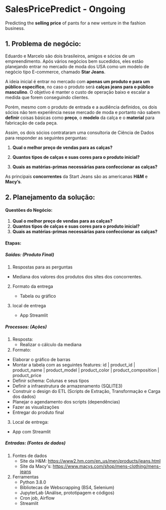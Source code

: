# SalesPricePredict - Ongoing
Predicting the **selling price** of pants for a new venture in the fashion business.

## 1. Problema de negócio:

Eduardo e Marcelo são dois brasileiros, amigos e sócios de um empreendimento. Após vários negócios bem sucedidos, eles estão planejando entrar no mercado de moda dos USA como um modelo de negócio tipo E-commerce, chamado **Star Jeans**.

A ideia inicial é entrar no mercado com **apenas um produto e para um público específico**, no caso o produto será **calças jeans para o público masculino**. O objetivo é manter o custo de operação baixo e escalar a medida que forem conseguindo clientes.

Porém, mesmo com o produto de entrada e a audiência definidos, os dois sócios não tem experiência nesse mercado de moda e portanto não sabem **definir** coisas básicas como **preço**, o **modelo** da calça e o **material** para fabricação de cada peça.

Assim, os dois sócios contrataram uma consultoria de Ciência de Dados para responder as seguintes perguntas:

1. **Qual o melhor preço de vendas para as calças?**

2. **Quantos tipos de calças e suas cores para o produto inicial?**
3. **Quais as matérias-primas necessárias para confeccionar as calças?**

As principais **concorrentes** da Start Jeans são as americanas **H&M** e **Macy’s**.



## 2. Planejamento da solução:

#### Questões do Negócio: 

1. **Qual o melhor preço de vendas para as calças?**
2. **Quantos tipos de calças e suas cores para o produto inicial?**
3. **Quais as matérias-primas necessárias para confeccionar as calças?**



#### Etapas:

##### Saídas: (Produto Final)

1. Respostas para as perguntas
  - Mediana dos valores dos produtos dos sites dos concorrentes.

2. Formato da entrega
	- Tabela ou gráfico
   
3. local de entrega
	- App Streamlit

##### Processos: (Ações)

1. Resposta: 
   - Realizar o cálculo da mediana
2. Formato: 
  - Elaborar o gráfico de barras
  - Montar a tabela com as seguintes features: 
  	id | product_id | product_name | product_model | product_color | product_composition | product_price
  - Definir schema: Colunas e seus tipos
  - Definir a infraestrutura de armazenamento (SQLITE3)
  - Construir o design do ETL (Scripts de Extração, Transformação e Carga dos dados)
  - Planejar o agendamento dos scripts (dependências)
  - Fazer as visualizações
  - Entregar do produto final
3. Local de entrega:
  - App com Streamlit

##### Entradas: (Fontes de dados)

1. Fontes de dados
	- Site da H&M: https://www2.hm.com/en_us/men/products/jeans.html
	- Site da Macy's: https://www.macys.com/shop/mens-clothing/mens-jeans
2. Ferramentas
	- Python 3.8.0
	- Bibliotecas de Webscrapping (BS4, Selenium)
	- JupyterLab (Análise, prototipagem e códigos)
	- Cron job, Airflow
	- Streamlit
